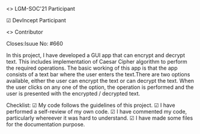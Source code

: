
<> LGM-SOC'21 Participant

☑ DevIncept Participant

<> Contributor

Closes:Isuue No: #660

In this project, I have developed a GUI app that can encrypt and decrypt text.
This includes implementation of Caesar Cipher algorithm to perform the required operations.
The basic working of this app is that the app consists of a text bar where the user
enters the text.There are two options available, either the user can encrypt the text or can decrypt the text. When the user clicks on any one of the option, the operation is performed and the user is presented with the encrypted / decrypted text.

Checklist:
☑ My code follows the guidelines of this project.
☑ I have performed a self-review of my own code.
☑ I have commented my code, particularly whereever it was hard to understand.
☑ I have made some files for the documentation purpose.
